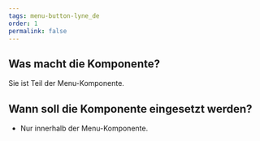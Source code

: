 ```yaml
---
tags: menu-button-lyne_de
order: 1
permalink: false
---
```


## Was macht die Komponente?
Sie ist Teil der Menu-Komponente.

## Wann soll die Komponente eingesetzt werden?
* Nur innerhalb der Menu-Komponente.
